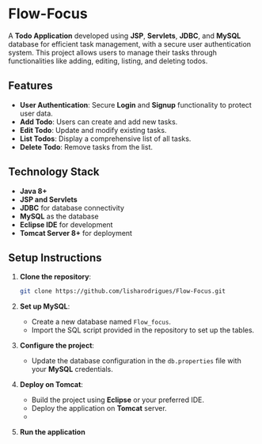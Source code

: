 # Flow-Focus

A **Todo Application** developed using **JSP**, **Servlets**, **JDBC**, and **MySQL** database for efficient task management, with a secure user authentication system. This project allows users to manage their tasks through functionalities like adding, editing, listing, and deleting todos.

## Features

- **User Authentication**: Secure **Login** and **Signup** functionality to protect user data.
- **Add Todo**: Users can create and add new tasks.
- **Edit Todo**: Update and modify existing tasks.
- **List Todos**: Display a comprehensive list of all tasks.
- **Delete Todo**: Remove tasks from the list.
  
## Technology Stack

- **Java 8+**
- **JSP and Servlets**
- **JDBC** for database connectivity
- **MySQL** as the database
- **Eclipse IDE** for development
- **Tomcat Server 8+** for deployment

## Setup Instructions

1. **Clone the repository**:
   ```bash
   git clone https://github.com/lisharodrigues/Flow-Focus.git
   ```

2. **Set up MySQL**:
   - Create a new database named `Flow_focus`.
   - Import the SQL script provided in the repository to set up the tables.

3. **Configure the project**:
   - Update the database configuration in the `db.properties` file with your **MySQL** credentials.

4. **Deploy on Tomcat**:
   - Build the project using **Eclipse** or your preferred IDE.
   - Deploy the application on **Tomcat** server.
   - 
5. **Run the application**
